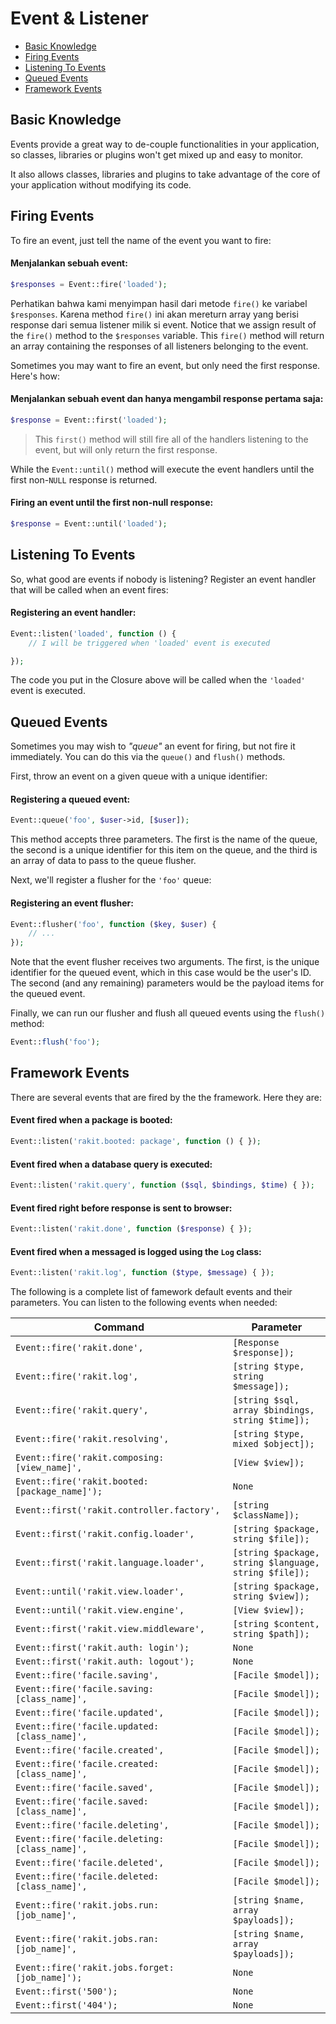 # Event & Listener

<!-- MarkdownTOC autolink="true" autoanchor="true" levels="2,3" bracket="round" lowercase="only_ascii" -->

- [Basic Knowledge](#pengetahuan-dasar)
- [Firing Events](#menjalankan-event)
- [Listening To Events](#me-listen-sebuah-event)
- [Queued Events](#antrian-event)
- [Framework Events](#framework-event)

<!-- /MarkdownTOC -->


<a id="pengetahuan-dasar"></a>
## Basic Knowledge

Events provide a great way to de-couple functionalities in your application,
so classes, libraries or plugins won't get mixed up and easy to monitor.


It also allows classes, libraries and plugins to take advantage of the core of your application
without modifying its code.



<a id="menjalankan-event"></a>
## Firing Events

To fire an event, just tell the name of the event you want to fire:

#### Menjalankan sebuah event:

```php
$responses = Event::fire('loaded');
```

Perhatikan bahwa kami menyimpan hasil dari metode `fire()` ke variabel `$responses`. Karena
method `fire()` ini akan mereturn array yang berisi response dari semua listener milik si event.
Notice that we assign result of the `fire()` method to the `$responses` variable.
This `fire()` method will return an array containing the responses of all listeners belonging to the event.


Sometimes you may want to fire an event, but only need the first response. Here's how:


#### Menjalankan sebuah event dan hanya mengambil response pertama saja:

```php
$response = Event::first('loaded');
```

>  This `first()` method will still fire all of the handlers listening to the event,
    but will only return the first response.

While the `Event::until()` method will execute the event handlers until
the first non-`NULL` response is returned.


#### Firing an event until the first non-null response:

```php
$response = Event::until('loaded');
```


<a id="me-listen-sebuah-event"></a>
## Listening To Events

So, what good are events if nobody is listening? Register an event handler that
will be called when an event fires:

#### Registering an event handler:

```php
Event::listen('loaded', function () {
    // I will be triggered when 'loaded' event is executed

});
```

The code you put in the Closure above will be called when the `'loaded'` event is executed.



<a id="antrian-event"></a>
## Queued Events

Sometimes you may wish to _"queue"_ an event for firing, but not fire it immediately.
You can do this via the `queue()` and `flush()` methods.


First, throw an event on a given queue with a unique identifier:

#### Registering a queued event:

```php
Event::queue('foo', $user->id, [$user]);
```

This method accepts three parameters. The first is the name of the queue,
the second is a unique identifier for this item on the queue,
and the third is an array of data to pass to the queue flusher.

Next, we'll register a flusher for the `'foo'` queue:

#### Registering an event flusher:

```php
Event::flusher('foo', function ($key, $user) {
    // ...
});
```

Note that the event flusher receives two arguments.
The first, is the unique identifier for the queued event,
which in this case would be the user's ID.
The second (and any remaining) parameters would be the payload items for the queued event.

Finally, we can run our flusher and flush all queued events using the `flush()` method:

```php
Event::flush('foo');
```

<a id="framework-event"></a>
## Framework Events

There are several events that are fired by the the framework. Here they are:

#### Event fired when a package is booted:

```php
Event::listen('rakit.booted: package', function () { });
```

#### Event fired when a database query is executed:

```php
Event::listen('rakit.query', function ($sql, $bindings, $time) { });
```

#### Event fired right before response is sent to browser:

```php
Event::listen('rakit.done', function ($response) { });
```

#### Event fired when a messaged is logged using the `Log` class:

```php
Event::listen('rakit.log', function ($type, $message) { });
```


The following is a complete list of famework default events and their parameters.
You can listen to the following events when needed:


| Command                                         | Parameter                                              |
| ----------------------------------------------- | -----------------------------------------------------  |
| `Event::fire('rakit.done',`                     | `[Response $response]);`                               |
| `Event::fire('rakit.log',`                      | `[string $type, string $message]);`                    |
| `Event::fire('rakit.query',`                    | `[string $sql, array $bindings, string $time]);`       |
| `Event::fire('rakit.resolving',`                | `[string $type, mixed $object]);`                      |
| `Event::fire('rakit.composing: [view_name]',`   | `[View $view]);`                                       |
| `Event::fire('rakit.booted: [package_name]');`  | `None`                                                 |
| `Event::first('rakit.controller.factory',`      | `[string $className]);`                                |
| `Event::first('rakit.config.loader',`           | `[string $package, string $file]);`                    |
| `Event::first('rakit.language.loader',`         | `[string $package, string $language, string $file]);`  |
| `Event::until('rakit.view.loader',`             | `[string $package, string $view]);`                    |
| `Event::until('rakit.view.engine',`             | `[View $view]);`                                       |
| `Event::first('rakit.view.middleware',`         | `[string $content, string $path]);`                    |
| `Event::first('rakit.auth: login');`            | `None`                                                 |
| `Event::first('rakit.auth: logout');`           | `None`                                                 |
| `Event::fire('facile.saving',`                  | `[Facile $model]);`                                    |
| `Event::fire('facile.saving: [class_name]',`    | `[Facile $model]);`                                    |
| `Event::fire('facile.updated',`                 | `[Facile $model]);`                                    |
| `Event::fire('facile.updated: [class_name]',`   | `[Facile $model]);`                                    |
| `Event::fire('facile.created',`                 | `[Facile $model]);`                                    |
| `Event::fire('facile.created: [class_name]',`   | `[Facile $model]);`                                    |
| `Event::fire('facile.saved',`                   | `[Facile $model]);`                                    |
| `Event::fire('facile.saved: [class_name]',`     | `[Facile $model]);`                                    |
| `Event::fire('facile.deleting',`                | `[Facile $model]);`                                    |
| `Event::fire('facile.deleting: [class_name]',`  | `[Facile $model]);`                                    |
| `Event::fire('facile.deleted',`                 | `[Facile $model]);`                                    |
| `Event::fire('facile.deleted: [class_name]',`   | `[Facile $model]);`                                    |
| `Event::fire('rakit.jobs.run: [job_name]',`     | `[string $name, array $payloads]);`                    |
| `Event::fire('rakit.jobs.ran: [job_name]',`     | `[string $name, array $payloads]);`                    |
| `Event::fire('rakit.jobs.forget: [job_name]');` | `None`                                                 |
| `Event::first('500');`                          | `None`                                                 |
| `Event::first('404');`                          | `None`                                                 |
